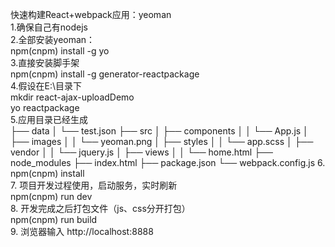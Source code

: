 快速构建React+webpack应用：yeoman<br/>
1.确保自己有nodejs <br/>
2.全部安装yeoman：<br/>
  npm(cnpm) install -g yo <br/>
3.直接安装脚手架<br/>
  npm(cnpm) install -g generator-reactpackage <br/>
4.假设在E:\目录下  <br/>
  mkdir react-ajax-uploadDemo  <br/>
  yo reactpackage  <br/>
5.应用目录已经生成  <br/>
	├── data
	│ └── test.json
	├── src
	│ ├── components
	│ │ └── App.js
	│ ├── images
	│ │ └── yeoman.png
	│ ├── styles
	│ │ └── app.scss
	│ ├── vendor
	│ │ └── jquery.js
	│ ├── views
	│ │ └── home.html
	├── node_modules
	├── index.html
	├── package.json
	└── webpack.config.js
6. npm(cnpm) install <br/>
7. 项目开发过程使用，启动服务，实时刷新 <br/>
   npm(cnpm) run dev  <br/>
8. 开发完成之后打包文件（js、css分开打包） <br/>
   npm(cnpm) run build  <br/>
9. 浏览器输入 http://localhost:8888

  

